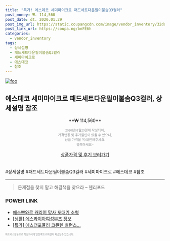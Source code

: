 ```yaml
--- 
title: "특가! 에스데코 세미마이크로 패드세트다운필이불솜Q3컬러" 
post_money: ₩. 114,560 
post_date: dt. 2020.01.29 
post_img_url: https://static.coupangcdn.com/image/vendor_inventory/32da/f109e9f26fb7c2d1e78490e59cda75f5b46166233581e72e282c09e86913.jpg 
post_link_url: https://coupa.ng/bnFE6h 
categories: 
  - vendor_inventory 
tags: 
  - 상세설명 
  - 패드세트다운필이불솜Q3컬러 
  - 세미마이크로 
  - 에스데코 
  - 참조 
--- 
```

[![foo](https://static.coupangcdn.com/image/vendor_inventory/32da/f109e9f26fb7c2d1e78490e59cda75f5b46166233581e72e282c09e86913.jpg)](https://coupa.ng/bnFE6h) 

## 에스데코 세미마이크로 패드세트다운필이불솜Q3컬러, 상세설명 참조 
<p style="text-align: center;">**₩ 114,560**</p> 
<p style="text-align: center;"><span style="color: #898c8f; font-family: Georgia,Times,serif; font-size: 0.75em;">2020년01월29일에 작성되어, <br>가격변동 및 추가할인이 있을 수 있으니,<br> 상품 가격을 꼭!확인해주세요.<br>행복하세요~</span> 
</p>	 
<div markdown="0" style="text-align: center;"><a href="https://coupa.ng/bnFE6h" class="btn btn--success">상품가격 및 후기 보러가기</a></div> 
<br><br> 
  #상세설명 #패드세트다운필이불솜Q3컬러 #세미마이크로 #에스데코 #참조 
<hr> 

> 문제점을 찾지 말고 해결책을 찾으라 – 헨리포드 


### POWER LINK

* <a href="https://blog.naver.com/sakai111/221780335565" target="_blank">에스쁘와르 캐리어 망사 포대기 소형</a>
* <a href="https://blog.naver.com/santokki14/221768912698" target="_blank"> [생활] 에스콰이아여성부츠 정보 </a>
* <a href="https://blog.naver.com/an0733/221789181201" target="_blank">[특가] 에스더포뮬러 코큐텐 밸런스...</a>

<span style="color: #898c8f; font-family: Georgia,Times,serif; font-size: 0.55em;">파트너스활동으로 작성자에게 일정액의 커미션이 제공될수 있습니다.</span> 
